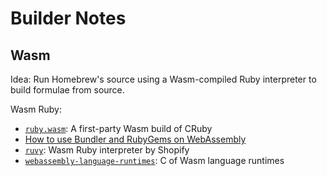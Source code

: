 # Builder Notes

## Wasm

Idea: Run Homebrew's source using a Wasm-compiled Ruby interpreter to build formulae from source.

Wasm Ruby:

- [`ruby.wasm`](https://github.com/ruby/ruby.wasm): A first-party Wasm build of CRuby
- [How to use Bundler and RubyGems on WebAssembly](https://gist.github.com/kateinoigakukun/5caf3b83b2732b1653e91b0e75ce3390)
- [`ruvy`](https://github.com/Shopify/ruvy): Wasm Ruby interpreter by Shopify
- [`webassembly-language-runtimes`](https://github.com/vmware-labs/webassembly-language-runtimes): C of Wasm language runtimes
